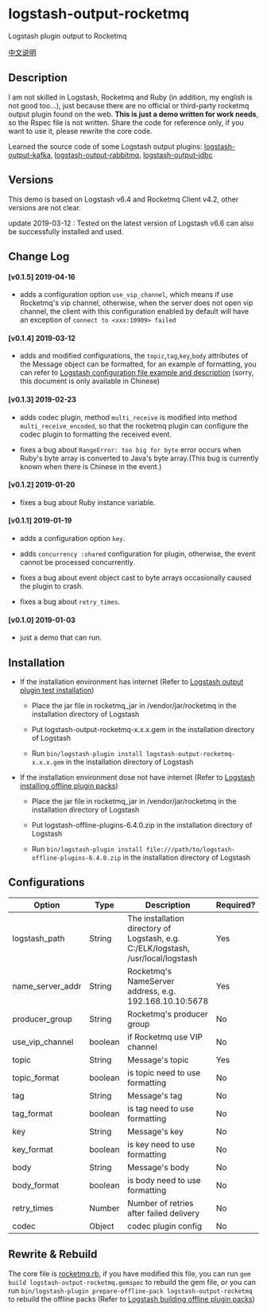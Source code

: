 # logstash-output-rocketmq

Logstash plugin output to Rocketmq

[中文说明](https://github.com/PriestTomb/logstash-output-rocketmq/blob/master/README_zh.md)

## Description

I am not skilled in Logstash, Rocketmq and Ruby (in addition, my english is not good too...), just because there are no official or third-party rocketmq output plugin found on the web. **This is just a demo written for work needs**, so the Rspec file is not written. Share the code for reference only, if you want to use it, please rewrite the core code.

Learned the source code of some Logstash output plugins: [logstash-output-kafka](https://github.com/logstash-plugins/logstash-output-kafka), [logstash-output-rabbitmq](https://github.com/logstash-plugins/logstash-output-rabbitmq), [logstash-output-jdbc](https://github.com/theangryangel/logstash-output-jdbc)

## Versions

This demo is based on Logstash v6.4 and Rocketmq Client v4.2, other versions are not clear.

update 2019-03-12 : Tested on the latest version of Logstash v6.6 can also be successfully installed and used.

## Change Log

#### [v0.1.5] 2019-04-16

* adds a configuration option `use_vip_channel`, which means if use Rocketmq's vip channel, otherwise, when the server does not open vip channel, the client with this configuration enabled by default will have an exception of `connect to <xxx:10909> failed`

#### [v0.1.4] 2019-03-12

* adds and modified configurations, the `topic`,`tag`,`key`,`body` attributes of the Message object can be formatted, for an example of formatting, you can refer to [Logstash configuration file example and description](https://github.com/PriestTomb/logstash-output-rocketmq/blob/master/example/README.md) (sorry, this document is only available in Chinese)

#### [v0.1.3] 2019-02-23

* adds codec plugin, method `multi_receive` is modified into method `multi_receive_encoded`, so that the rocketmq plugin can configure the codec plugin to formatting the received event.

* fixes a bug about `RangeError: too big for byte` error occurs when Ruby's byte array is converted to Java's byte array.(This bug is currently known when there is Chinese in the event.)

#### [v0.1.2] 2019-01-20

* fixes a bug about Ruby instance variable.

#### [v0.1.1] 2019-01-19

* adds a configuration option `key`.

* adds `concurrency :shared` configuration for plugin, otherwise, the event cannot be processed concurrently.

* fixes a bug about event object cast to byte arrays occasionally caused the plugin to crash.

* fixes a bug about `retry_times`.

#### [v0.1.0] 2019-01-03

* just a demo that can run.

## Installation

* If the installation environment has internet (Refer to [Logstash output plugin test installation](https://www.elastic.co/guide/en/logstash/current/_how_to_write_a_logstash_output_plugin.html#_test_installation_4))

  * Place the jar file in rocketmq_jar in /vendor/jar/rocketmq in the installation directory of Logstash

  * Put logstash-output-rocketmq-x.x.x.gem in the installation directory of Logstash

  * Run `bin/logstash-plugin install logstash-output-rocketmq-x.x.x.gem` in the installation directory of Logstash

* If the installation environment dose not have internet (Refer to [Logstash installing offline plugin packs](https://www.elastic.co/guide/en/logstash/current/offline-plugins.html#installing-offline-packs))

  * Place the jar file in rocketmq_jar in /vendor/jar/rocketmq in the installation directory of Logstash

  * Put logstash-offline-plugins-6.4.0.zip in the installation directory of Logstash

  * Run `bin/logstash-plugin install file:///path/to/logstash-offline-plugins-6.4.0.zip` in the installation directory of Logstash

## Configurations

|Option|Type|Description|Required?|Default|
|---|---|---|---|---|
|logstash_path|String|The installation directory of Logstash, e.g. C:/ELK/logstash, /usr/local/logstash|Yes||
|name_server_addr|String|Rocketmq's NameServer address, e.g. 192.168.10.10:5678|Yes||
|producer_group|String|Rocketmq's producer group|No|defaultProducerGroup|
|use_vip_channel|boolean|if Rocketmq use VIP channel|No|false|
|topic|String|Message's topic|Yes||
|topic_format|boolean|is topic need to use formatting|No|false|
|tag|String|Message's tag|No|defaultTag|
|tag_format|boolean|is tag need to use formatting|No|false|
|key|String|Message's key|No|defaultKey|
|key_format|boolean|is key need to use formatting|No|false|
|body|String|Message's body|No||
|body_format|boolean|is body need to use formatting|No|false|
|retry_times|Number|Number of retries after failed delivery|No|2|
|codec|Object|codec plugin config|No|plain|

## Rewrite & Rebuild

The core file is [rocketmq.rb](https://github.com/PriestTomb/logstash-output-rocketmq/blob/master/lib/logstash/outputs/rocketmq.rb), if you have modified this file, you can run `gem build logstash-output-rocketmq.gemspec` to rebuild the gem file, or you can run `bin/logstash-plugin prepare-offline-pack logstash-output-rocketmq` to rebuild the offline packs (Refer to [Logstash building offline plugin packs](https://www.elastic.co/guide/en/logstash/current/offline-plugins.html#building-offline-packs))
